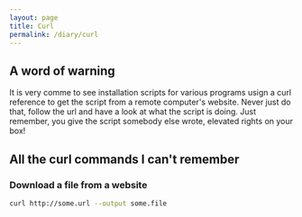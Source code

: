 ```yaml
---
layout: page
title: Curl
permalink: /diary/curl
---
```

## A word of warning
It is very comme to see installation scripts for various programs usign a curl reference to get the script from a remote computer's website. Never just do that, follow the url and have a look at what the script is doing. Just remember, you give the script somebody else wrote, elevated rights on your box! 

## All the curl commands I can't remember

### Download a file from a website
```bash
curl http://some.url --output some.file
```
